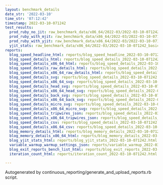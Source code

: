 ```yaml
---
layout: benchmark_details
date_str: '2022-03-10'
time_str: '07:12:42'
timestamp: 2022-03-10-071242
test_results:
  prod_ruby_no_jit: raw_benchmark_data/x86_64/2022-03/2022-03-10-071242_basic_benchmark_prod_ruby_no_jit.json
  prod_ruby_with_mjit: raw_benchmark_data/x86_64/2022-03/2022-03-10-071242_basic_benchmark_prod_ruby_with_mjit.json
  prod_ruby_with_yjit: raw_benchmark_data/x86_64/2022-03/2022-03-10-071242_basic_benchmark_prod_ruby_with_yjit.json
  yjit_stats: raw_benchmark_data/x86_64/2022-03/2022-03-10-071242_basic_benchmark_yjit_stats.json
reports:
  blog_speed_headline_html: reports/blog_speed_headline_2022-03-10-071242.html
  blog_speed_details_html: reports/blog_speed_details_2022-03-10-071242.html
  blog_speed_details_x86_64_html: reports/blog_speed_details_2022-03-10-071242.x86_64.html
  blog_speed_details_raw_details_html: reports/blog_speed_details_2022-03-10-071242.raw_details.html
  blog_speed_details_x86_64_raw_details_html: reports/blog_speed_details_2022-03-10-071242.x86_64.raw_details.html
  blog_speed_details_svg: reports/blog_speed_details_2022-03-10-071242.svg
  blog_speed_details_x86_64_svg: reports/blog_speed_details_2022-03-10-071242.x86_64.svg
  blog_speed_details_head_svg: reports/blog_speed_details_2022-03-10-071242.head.svg
  blog_speed_details_x86_64_head_svg: reports/blog_speed_details_2022-03-10-071242.x86_64.head.svg
  blog_speed_details_back_svg: reports/blog_speed_details_2022-03-10-071242.back.svg
  blog_speed_details_x86_64_back_svg: reports/blog_speed_details_2022-03-10-071242.x86_64.back.svg
  blog_speed_details_micro_svg: reports/blog_speed_details_2022-03-10-071242.micro.svg
  blog_speed_details_x86_64_micro_svg: reports/blog_speed_details_2022-03-10-071242.x86_64.micro.svg
  blog_speed_details_tripwires_json: reports/blog_speed_details_2022-03-10-071242.tripwires.json
  blog_speed_details_x86_64_tripwires_json: reports/blog_speed_details_2022-03-10-071242.x86_64.tripwires.json
  blog_speed_details_csv: reports/blog_speed_details_2022-03-10-071242.csv
  blog_speed_details_x86_64_csv: reports/blog_speed_details_2022-03-10-071242.x86_64.csv
  blog_memory_details_html: reports/blog_memory_details_2022-03-10-071242.html
  blog_memory_details_x86_64_html: reports/blog_memory_details_2022-03-10-071242.x86_64.html
  blog_yjit_stats_html: reports/blog_yjit_stats_2022-03-10-071242.html
  variable_warmup_warmup_settings_json: reports/variable_warmup_2022-03-10-071242.warmup_settings.json
  blog_exit_reports_bench_list_html: reports/blog_exit_reports_2022-03-10-071242.bench_list.html
  iteration_count_html: reports/iteration_count_2022-03-10-071242.html

---
```

Autogenerated by continuous_reporting/generate_and_upload_reports.rb script.
